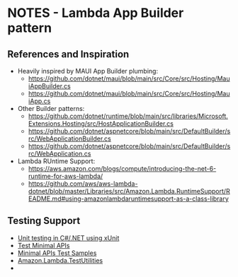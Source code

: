 
# NOTES - Lambda App Builder pattern

## References and Inspiration

* Heavily inspired by MAUI App Builder plumbing:
	* https://github.com/dotnet/maui/blob/main/src/Core/src/Hosting/MauiAppBuilder.cs
	* https://github.com/dotnet/maui/blob/main/src/Core/src/Hosting/MauiApp.cs
* Other Builder patterns:
	* https://github.com/dotnet/runtime/blob/main/src/libraries/Microsoft.Extensions.Hosting/src/HostApplicationBuilder.cs
	* https://github.com/dotnet/aspnetcore/blob/main/src/DefaultBuilder/src/WebApplicationBuilder.cs
	* https://github.com/dotnet/aspnetcore/blob/main/src/DefaultBuilder/src/WebApplication.cs
* Lambda RUntime Support:
	* https://aws.amazon.com/blogs/compute/introducing-the-net-6-runtime-for-aws-lambda/
	* https://github.com/aws/aws-lambda-dotnet/blob/master/Libraries/src/Amazon.Lambda.RuntimeSupport/README.md#using-amazonlambdaruntimesupport-as-a-class-library


## Testing Support

* [Unit testing in C#/.NET using xUnit](https://learn.microsoft.com/en-us/dotnet/core/testing/unit-testing-with-dotnet-test)
* [Test Minimal APIs](https://learn.microsoft.com/en-us/aspnet/core/fundamentals/minimal-apis/test-min-api?view=aspnetcore-7.0)
* [Minimal APIs Test Samples](https://github.com/dotnet/AspNetCore.Docs.Samples/tree/main/fundamentals/minimal-apis/samples/MinApiTestsSample)
* [Amazon.Lambda.TestUtilities](https://github.com/aws/aws-lambda-dotnet/blob/master/Libraries/src/Amazon.Lambda.TestUtilities/README.md)
* 
